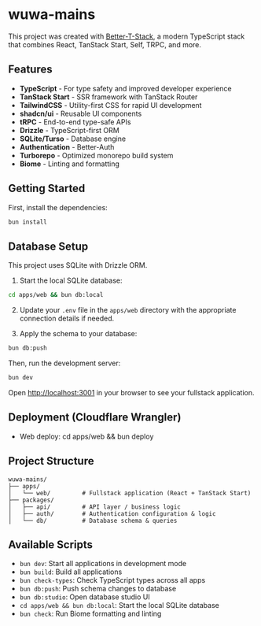 # wuwa-mains

This project was created with [Better-T-Stack](https://github.com/AmanVarshney01/create-better-t-stack), a modern TypeScript stack that combines React, TanStack Start, Self, TRPC, and more.

## Features

- **TypeScript** - For type safety and improved developer experience
- **TanStack Start** - SSR framework with TanStack Router
- **TailwindCSS** - Utility-first CSS for rapid UI development
- **shadcn/ui** - Reusable UI components
- **tRPC** - End-to-end type-safe APIs
- **Drizzle** - TypeScript-first ORM
- **SQLite/Turso** - Database engine
- **Authentication** - Better-Auth
- **Turborepo** - Optimized monorepo build system
- **Biome** - Linting and formatting

## Getting Started

First, install the dependencies:

```bash
bun install
```
## Database Setup

This project uses SQLite with Drizzle ORM.

1. Start the local SQLite database:
```bash
cd apps/web && bun db:local
```


2. Update your `.env` file in the `apps/web` directory with the appropriate connection details if needed.

3. Apply the schema to your database:
```bash
bun db:push
```


Then, run the development server:

```bash
bun dev
```

Open [http://localhost:3001](http://localhost:3001) in your browser to see your fullstack application.







## Deployment (Cloudflare Wrangler)
- Web deploy: cd apps/web && bun deploy


## Project Structure

```
wuwa-mains/
├── apps/
│   └── web/         # Fullstack application (React + TanStack Start)
├── packages/
│   ├── api/         # API layer / business logic
│   ├── auth/        # Authentication configuration & logic
│   └── db/          # Database schema & queries
```

## Available Scripts

- `bun dev`: Start all applications in development mode
- `bun build`: Build all applications
- `bun check-types`: Check TypeScript types across all apps
- `bun db:push`: Push schema changes to database
- `bun db:studio`: Open database studio UI
- `cd apps/web && bun db:local`: Start the local SQLite database
- `bun check`: Run Biome formatting and linting
